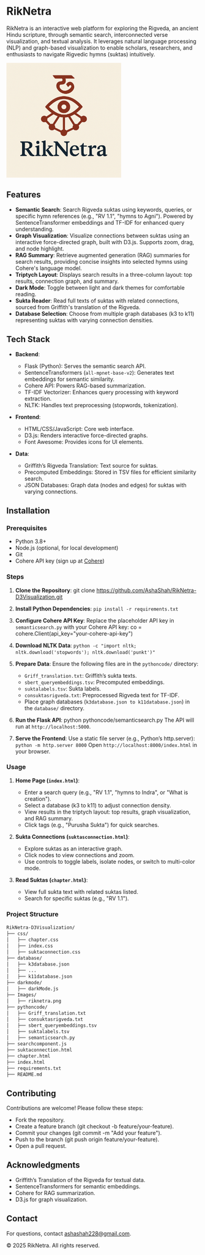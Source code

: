 # RikNetra

RikNetra is an interactive web platform for exploring the Rigveda, an ancient Hindu scripture, through semantic search, interconnected verse visualization, and textual analysis. It leverages natural language processing (NLP) and graph-based visualization to enable scholars, researchers, and enthusiasts to navigate Rigvedic hymns (suktas) intuitively.

<img src="Images/riknetra.png" alt="RikNetra Screenshot" width="300">

## Features

- **Semantic Search**: Search Rigveda suktas using keywords, queries, or specific hymn references (e.g., "RV 1.1", "hymns to Agni"). Powered by SentenceTransformer embeddings and TF-IDF for enhanced query understanding.
- **Graph Visualization**: Visualize connections between suktas using an interactive force-directed graph, built with D3.js. Supports zoom, drag, and node highlight.
- **RAG Summary**: Retrieve augmented generation (RAG) summaries for search results, providing concise insights into selected hymns using Cohere's language model.
- **Triptych Layout**: Displays search results in a three-column layout: top results, connection graph, and summary.
- **Dark Mode**: Toggle between light and dark themes for comfortable reading.
- **Sukta Reader**: Read full texts of suktas with related connections, sourced from Griffith's translation of the Rigveda.
- **Database Selection**: Choose from multiple graph databases (k3 to k11) representing suktas with varying connection densities.

## Tech Stack

- **Backend**:
  - Flask (Python): Serves the semantic search API.
  - SentenceTransformers (`all-mpnet-base-v2`): Generates text embeddings for semantic similarity.
  - Cohere API: Powers RAG-based summarization.
  - TF-IDF Vectorizer: Enhances query processing with keyword extraction.
  - NLTK: Handles text preprocessing (stopwords, tokenization).
  
- **Frontend**:
  - HTML/CSS/JavaScript: Core web interface.
  - D3.js: Renders interactive force-directed graphs.
  - Font Awesome: Provides icons for UI elements.
  
- **Data**:
  - Griffith’s Rigveda Translation: Text source for suktas.
  - Precomputed Embeddings: Stored in TSV files for efficient similarity search.
  - JSON Databases: Graph data (nodes and edges) for suktas with varying connections.

## Installation

### Prerequisites
- Python 3.8+
- Node.js (optional, for local development)
- Git
- Cohere API key (sign up at [Cohere](https://cohere.ai/))

### Steps

1. **Clone the Repository**:
   git clone https://github.com/AshaShah/RikNetra-D3Visualization.git

2. **Install Python Dependencies**:
    `pip install -r requirements.txt`

3. **Configure Cohere API Key**:
   Replace the placeholder API key in `semanticsearch.py` with your Cohere API key:
   co = cohere.Client(api_key="your-cohere-api-key")

4. **Download NLTK Data**:
   `python -c "import nltk; nltk.download('stopwords'); nltk.download('punkt')"`

5. **Prepare Data**:
   Ensure the following files are in the `pythoncode/` directory:
   - `Griff_translation.txt`: Griffith’s sukta texts.
   - `sbert_queryembeddings.tsv`: Precomputed embeddings.
   - `suktalabels.tsv`: Sukta labels.
   - `consuktasrigveda.txt`: Preprocessed Rigveda text for TF-IDF.
   - Place graph databases (`k3database.json to k11database.json`) in the `database/` directory.

6. **Run the Flask API**:
   python pythoncode/semanticsearch.py
   The API will run at `http://localhost:5000`.

7. **Serve the Frontend**:
   Use a static file server (e.g., Python’s http.server):
      `python -m http.server 8000`
      Open `http://localhost:8000/index.html` in your browser.
      
### Usage

1. **Home Page (`index.html`)**:
   - Enter a search query (e.g., "RV 1.1", "hymns to Indra", or "What is creation").
   - Select a database (k3 to k11) to adjust connection density.
   - View results in the triptych layout: top results, graph visualization, and RAG summary.
   - Click tags (e.g., "Purusha Sukta") for quick searches.

2. **Sukta Connections (`suktasconnection.html`)**:
   - Explore suktas as an interactive graph.
   - Click nodes to view connections and zoom.
   - Use controls to toggle labels, isolate nodes, or switch to multi-color mode.

3. **Read Suktas (`chapter.html`)**:
   - View full sukta text with related suktas listed.
   - Search for specific suktas (e.g., "RV 1.1").

### Project Structure
```
RikNetra-D3Visualization/
├── css/
│   ├── chapter.css
│   ├── index.css
│   ├── suktaconnection.css
├── database/
│   ├── k3database.json
│   ├── ...
│   ├── k11database.json
├── darkmode/
│   ├── darkMode.js
├── Images/
│   ├── riknetra.png
├── pythoncode/
│   ├── Griff_translation.txt
│   ├── consuktasrigveda.txt
│   ├── sbert_queryembeddings.tsv
│   ├── suktalabels.tsv
│   ├── semanticsearch.py
├── searchcomponent.js
├── suktaconnection.html
├── chapter.html
├── index.html
├── requirements.txt
├── README.md
```

## Contributing

Contributions are welcome! Please follow these steps:

   - Fork the repository.
   - Create a feature branch (git checkout -b feature/your-feature).
   - Commit your changes (git commit -m "Add your feature").
   - Push to the branch (git push origin feature/your-feature).
   - Open a pull request.

## Acknowledgments
   - Griffith’s Translation of the Rigveda for textual data.
   - SentenceTransformers for semantic embeddings.
   - Cohere for RAG summarization.
   - D3.js for graph visualization.

## Contact
For questions, contact ashashah228@gmail.com.


© 2025 RikNetra. All rights reserved.

